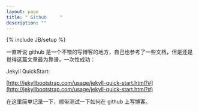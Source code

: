 ```yaml
---
layout: page
title: " Github     "
description: ""
---
```

{% include JB/setup %}

一直听说 github 是一个不错的写博客的地方，自己也参考了一些文档，但是还是觉得这篇文章最为靠谱，一次性成功：

Jekyll QuickStart: 

[http://jekyllbootstrap.com/usage/jekyll-quick-start.html?#](http://jekyllbootstrap.com/usage/jekyll-quick-start.html?#)

在这里简单记录一下，顺带测试一下如何在 github 上写博客。